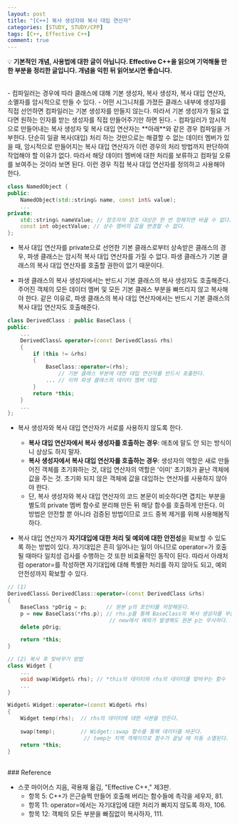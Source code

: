 ```yaml
---
layout: post
title: "[C++] 복사 생성자와 복사 대입 연산자"
categories: [STUDY, STUDY/CPP]
tags: [C++, Effective C++]
comment: true
---
```

💡 **기본적인 개념, 사용법에 대한 글이 아닙니다. Effective C++을 읽으며 기억해둘 만한 부분을 정리한 글입니다. 개념을 익힌 뒤 읽어보시면 좋습니다.**

<br>
-   컴파일러는 경우에 따라 클래스에 대해 기본 생성자, 복사 생성자, 복사 대입 연산자, 소멸자를 암시적으로 만들 수 있다.
-   어떤 시그니처를 가졌든 클래스 내부에 생성자를 직접 선언하면 컴파일러는 기본 생성자를 만들지 않는다. 따라서 기본 생성자가 필요 없다면 원하는 인자를 받는 생성자를 직접 만들어주기만 하면 된다.
-   컴파일러가 암시적으로 만들어내는 복사 생성자 및 복사 대입 연산자는 **아래**와 같은 경우 컴파일을 거부한다. 단순히 일괄 복사(대입) 처리 하는 것만으로는 해결할 수 없는 데이터 멤버가 있을 때, 암시적으로 만들어지는 복사 대입 연산자가 이런 경우의 처리 방법까지 판단하여 작업해야 할 이유가 없다. 따라서 해당 데이터 멤버에 대한 처리를 보류하고 컴파일 오류를 보여주는 것이라 보면 된다. 이런 경우 직접 복사 대입 연산자를 정의하고 사용해야 한다.

```cpp
class NamedObject {
public:
    NamedObject(std::string& name, const int& value);
    ...
private:
    std::string& nameValue; // 참조자의 참조 대상은 한 번 정해지면 바꿀 수 없다.
    const int objectValue; // 상수 멤버의 값을 변경할 수 없다.
};
```

-   복사 대입 연산자를 private으로 선언한 기본 클래스로부터 상속받은 클래스의 경우, 파생 클래스는 암시적 복사 대입 연산자를 가질 수 없다. 파생 클래스가 기본 클래스의 복사 대입 연산자를 호출할 권한이 없기 때문이다.
    

-   파생 클래스의 복사 생성자에서는 반드시 기본 클래스의 복사 생성자도 호출해준다. 주어진 객체의 모든 데이터 멤버 및 모든 기본 클래스 부분을 빠뜨리지 않고 복사해야 한다. 같은 이유로, 파생 클래스의 복사 대입 연산자에서는 반드시 기본 클래스의 복사 대입 연산자도 호출해준다.
    

```cpp
class DerivedClass : public BaseClass {
public:
    ...
    DerivedClass& operator=(const DerivedClass& rhs)
    {
        if (this != &rhs)
        {
            BaseClass::operator=(rhs);
                // 기본 클래스 부분에 대한 대입 연산자를 반드시 호출한다.
            ... // 이하 파생 클래스의 데이터 멤버 대입
        }
        return *this;
    }
    ...
};
```

-   복사 생성자와 복사 대입 연산자가 서로를 사용하지 않도록 한다.
    -   **복사 대입 연산자에서 복사 생성자를 호출하는 경우**: 애초에 말도 안 되는 방식이니 상상도 하지 말자.
    -   **복사 생성자에서 복사 대입 연산자를 호출하는 경우**: 생성자의 역할은 새로 만들어진 객체를 초기화하는 것, 대입 연산자의 역할은 '이미' 초기화가 끝난 객체에 값을 주는 것. 초기화 되지 않은 객체에 값을 대입하는 연산자를 사용하지 않아야 한다.
    -   단, 복사 생성자와 복사 대입 연산자의 코드 본문이 비슷하다면 겹치는 부분을 별도의 private 멤버 함수로 분리해 만든 뒤 해당 함수를 호출하게 만든다. 이 방법은 안전할 뿐 아니라 검증된 방법이므로 코드 중복 제거를 위해 사용해봄직하다.

-   복사 대입 연산자가 **자기대입에 대한 처리 및 예외에 대한 안전성**을 확보할 수 있도록 하는 방법이 있다. 자기대입은 흔히 일어나는 일이 아니므로 operator=가 호출될 때마다 일치성 검사를 수행하는 것 또한 비효율적인 동작이 된다. 따라서 아래처럼 operator=를 작성하면 자기대입에 대해 특별한 처리를 하지 않아도 되고, 예외 안전성까지 확보할 수 있다.

```cpp
// (1)
DerivedClass& DerivedClass::operator=(const DerivedClass &rhs)
{
    BaseClass *pOrig = p;      // 원본 p의 포인터를 저장해둔다.
    p = new BaseClass(*rhs.p); // rhs.p를 통해 BaseClass의 복사 생성자를 부른다.
                                // new에서 예외가 발생해도 원본 p는 무사하다.
    delete pOrig;

    return *this;
}

// (2) 복사 후 맞바꾸기 방법
class Widget {
    ...
    void swap(Widget& rhs); // *this의 데이터와 rhs의 데이터를 맞바꾸는 함수
    ...
}

Widget& Widget::operator=(const Widget& rhs)
{
    Widget temp(rhs);  // rhs의 데이터에 대한 사본을 만든다.
    
    swap(temp);        // Widget::swap 함수를 통해 데이터를 바꾼다.
                        // temp는 지역 객체이므로 함수가 끝날 때 자동 소멸된다.
    return *this;
}
```

<br>
### Reference

-   스콧 마이어스 지음, 곽용재 옮김, "Effective C++," 제3판.
    -   항목 5: C++가 은근슬쩍 만들어 호출해 버리는 함수들에 촉각을 세우자, 81.
    -   항목 11: operator=에서는 자기대입에 대한 처리가 빠지지 않도록 하자, 106.
    -   항목 12: 객체의 모든 부분을 빠짐없이 복사하자, 111.
